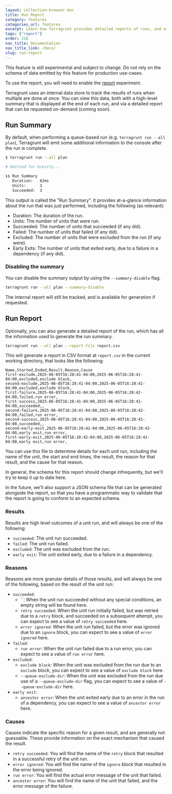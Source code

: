 ```yaml
---
layout: collection-browser-doc
title: Run Report
category: features
categories_url: features
excerpt: Learn how Terragrunt provides detailed reports of runs, and at-a-glance summaries of them.
tags: ["report"]
order: 216
nav_title: Documentation
nav_title_link: /docs/
slug: run-report
---
```


This feature is still experimental and subject to change. Do not rely on the schema of data emitted by this feature for production use-cases.

To use the report, you will need to enable the [report](/docs/reference/experiments/#report) experiment.

Terragrunt uses an internal data store to track the results of runs when multiple are done at once. You can view this data, both with a high-level summary that is displayed at the end of each run, and via a detailed report that can be requested on-demand (coming soon).

## Run Summary

By default, when performing a queue-based run (e.g. `terragrunt run --all plan`), Terragrunt will emit some additional information to the console after the run is complete.

```bash
$ terragrunt run --all plan

# Omitted for brevity...

❯❯ Run Summary
   Duration:   62ms
   Units:      3
   Succeeded:  3
```

This output is called the "Run Summary". It provides at-a-glance information about the run that was just performed, including the following (as relevant):

- Duration: The duration of the run.
- Units: The number of units that were run.
- Succeeded: The number of units that succeeded (if any did).
- Failed: The number of units that failed (if any did).
- Excluded: The number of units that were excluded from the run (if any were).
- Early Exits: The number of units that exited early, due to a failure in a dependency (if any did).

### Disabling the summary

You can disable the summary output by using the `--summary-disable` flag.

```bash
terragrunt run --all plan --summary-disable
```

The internal report will still be tracked, and is available for generation if requested.

## Run Report

Optionally, you can also generate a detailed report of the run, which has all the information used to generate the run summary.

```bash
terragrunt run --all plan --report-file report.csv
```

This will generate a report in CSV format at `report.csv` in the current working directory, that looks like the following:

```csv
Name,Started,Ended,Result,Reason,Cause
first-exclude,2025-06-05T16:28:41-04:00,2025-06-05T16:28:41-04:00,excluded,exclude block,
second-exclude,2025-06-05T16:28:41-04:00,2025-06-05T16:28:41-04:00,excluded,exclude block,
first-failure,2025-06-05T16:28:41-04:00,2025-06-05T16:28:42-04:00,failed,run error,
first-success,2025-06-05T16:28:41-04:00,2025-06-05T16:28:41-04:00,succeeded,,
second-failure,2025-06-05T16:28:41-04:00,2025-06-05T16:28:42-04:00,failed,run error,
second-success,2025-06-05T16:28:41-04:00,2025-06-05T16:28:41-04:00,succeeded,,
second-early-exit,2025-06-05T16:28:42-04:00,2025-06-05T16:28:42-04:00,early exit,run error,
first-early-exit,2025-06-05T16:28:42-04:00,2025-06-05T16:28:42-04:00,early exit,run error,
```

You can use this file to determine details for each unit run, including the name of the unit, the start and end times, the result, the reason for that result, and the cause for that reason.

In general, the schema for this report should change infrequently, but we'll try to keep it up to date here.

In the future, we'll also support a JSON schema file that can be generated alongside the report, so that you have a programmatic way to validate that the report is going to conform to an expected schema.

### Results

Results are high level outcomes of a unit run, and will always be one of the following:

- `succeeded`: The unit run succeeded.
- `failed`: The unit run failed.
- `excluded`: The unit was excluded from the run.
- `early exit`: The unit exited early, due to a failure in a dependency.

### Reasons

Reasons are more granular details of those results, and will always be one of the following, based on the result of the unit run:

- `succeeded`:
  - ``: When the unit run succeeded without any special conditions, an empty string will be found here.
  - `retry succeeded`: When the unit run initially failed, but was retried due to a `retry` block, and succeeded on a subsequent attempt, you can expect to see a value of `retry succeeded` here.
  - `error ignored`: When the unit run failed, but the error was ignored due to an `ignore` block, you can expect to see a value of `error ignored` here.
- `failed`:
  - `run error`: When the unit run failed due to a run error, you can expect to see a value of `run error` here.
- `excluded`:
  - `exclude block`: When the unit was excluded from the run due to an `exclude` block, you can expect to see a value of `exclude block` here.
  - `--queue-exclude-dir`: When the unit was excluded from the run due use of a `--queue-exclude-dir` flag, you can expect to see a value of `--queue-exclude-dir` here.
- `early exit`:
  - `ancestor error`: When the unit exited early due to an error in the run of a dependency, you can expect to see a value of `ancestor error` here.

### Causes

Causes indicate the specific reason for a given result, and are generally not guessable. These provide information on the exact mechanism that caused the result.

- `retry succeeded`: You will find the name of the `retry` block that resulted in a successful retry of the unit run.
- `error ignored`: You will find the name of the `ignore` block that resulted in the error being ignored.
- `run error`: You will find the actual error message of the unit that failed.
- `ancestor error`: You will find the name of the unit that failed, and the error message of the failure.
